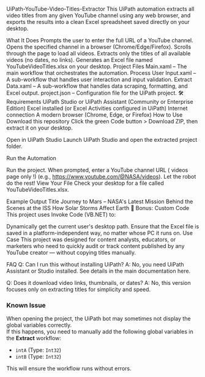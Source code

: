 UiPath-YouTube-Video-Titles-Extractor
This UiPath automation extracts all video titles from any given YouTube channel using any web browser, and exports the results into a clean Excel spreadsheet saved directly on your desktop.

What It Does
Prompts the user to enter the full URL of a YouTube channel.
Opens the specified channel in a browser (Chrome/Edge/Firefox).
Scrolls through the page to load all videos.
Extracts only the titles of all available videos (no dates, no links).
Generates an Excel file named YouTubeVideoTitles.xlsx on your desktop.
Project Files
Main.xaml – The main workflow that orchestrates the automation.
Process User Input.xaml – A sub-workflow that handles user interaction and input validation.
Extract Data.xaml – A sub-workflow that handles data scraping, formatting, and Excel output.
project.json – Configuration file for the UiPath project.
🛠 Requirements
UiPath Studio or UiPath Assistant (Community or Enterprise Edition)
Excel installed (or Excel Activities configured in UiPath)
Internet connection
A modern browser (Chrome, Edge, or Firefox)
How to Use
Download this repository
Click the green Code button > Download ZIP, then extract it on your desktop.

Open in UiPath Studio
Launch UiPath Studio and open the extracted project folder.

Run the Automation

Run the project.
When prompted, enter a YouTube channel URL ( videos page only !) (e.g., https://www.youtube.com/@NASA/videos).
Let the robot do the rest!
View Your File
Check your desktop for a file called YouTubeVideoTitles.xlsx.

Example Output
Title
Journey to Mars – NASA's Latest Mission
Behind the Scenes at the ISS
How Solar Storms Affect Earth
🤖 Bonus: Custom Code
This project uses Invoke Code (VB.NET) to:

Dynamically get the current user's desktop path.
Ensure that the Excel file is saved in a platform-independent way, no matter whose PC it runs on.
Use Case
This project was designed for content analysts, educators, or marketers who need to quickly audit or track content published by any YouTube creator — without copying titles manually.

FAQ
Q: Can I run this without installing UiPath?
A: No, you need UiPath Assistant or Studio installed. See details in the main documentation here.

Q: Does it download video links, thumbnails, or dates?
A: No, this version focuses only on extracting titles for simplicity and speed.

### Known Issue
When opening the project, the UiPath bot may sometimes not display the global variables correctly.  
If this happens, you need to manually add the following global variables in the **Extract** workflow:

- `intA` (Type: `Int32`)
- `intB` (Type: `Int32`)

This will ensure the workflow runs without errors.

